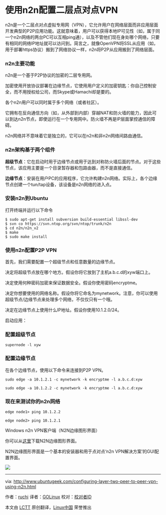 使用n2n配置二层点对点VPN
================================================================================
n2n是一个二层点对点虚拟专用网（VPN），它允许用户在网络层面而非应用层面开发典型的P2P应用功能。这就意味着，用户可以获得本地IP可见性（如，属于同一个n2n网络的两台PC可以互相ping通），以及不管他们现在身处哪个网络，只要有相同的网络IP地址就可以访问到。简言之，就像OpenVPN将SSL从应用（如，用于部署https协议）搬到了网络协议一样，n2n将P2P从应用搬到了网络层面。

### n2n主要功能 ###

n2n是一个基于P2P协议的加密的二层专用网。

加密使用开放协议部署在边缘节点，它使用用户定义的加密钥匙：你自己控制安全，而不用授权给公司，而Skype或Hamachi却是要的。

各个n2n用户可以同时属于多个网络（或者社区）。

它拥有在反向通信方向（如，从外部到内部）穿越NAT和防火墙的能力，因此可以到达n2n节点，即使运行在一个专用网中。防火墙不再是IP层面掌控通信的障碍。

n2n网络并不意味着它是独立的，它可以在n2n和非n2n网络间路由通信。

### n2n架构基于两个组件 ###

**超级节点**：它在启动时用于边缘节点或用于达到对称防火墙后面的节点。对于这些节点，该应用主要是一个目录暂存器和包路由器，而不是直接通信。

**边缘节点**：安装在用户PC的应用程序，它允许构建n2n网络。实际上，各个边缘节点创建一个tun/tap设备，该设备是n2n网络的进入点。

### 安装n2n到Ubuntu ###

打开终端并运行以下命令

    $ sudo apt-get install subversion build-essential libssl-dev
    $ svn co https://svn.ntop.org/svn/ntop/trunk/n2n
    $ cd n2n/n2n_v2
    $ make
    $ sudo make install

### 使用n2n配置P2P VPN ###

首先，我们需要配置一个超级节点和任意数量的边缘节点。

决定将超级节点放在哪个地方。假设你将它放到了主机a.b.c.d的xyw端口上。

决定使用何种密码加密来保证数据安全。假设你使用密码encryptme。

决定你想要使用的网络名称。假设你将它命名为mynetwork。注意，你可以使用超级节点/边缘节点来处理多个网络，不仅仅只有一个哦。

决定在边缘节点上使用什么IP地址。假设你使用10.1.2.0/24。

启动应用：

### 配置超级节点 ###

    supernode -l xyw

### 配置边缘节点 ###

在各个边缘节点，使用以下命令来连接到P2P VPN。

    sudo edge -a 10.1.2.1 -c mynetwork -k encryptme -l a.b.c.d:xyw

    sudo edge -a 10.1.2.2 -c mynetwork -k encryptme -l a.b.c.d:xyw

### 现在来测试你的n2n网络 ###

    edge node1> ping 10.1.2.2

    edge node2> ping 10.1.2.1

Windows n2n VPN客户端（N2N边缘图形界面）

你可以从[这里][1]下载N2N边缘图形界面。

N2N边缘图形界面是一个基本的安装器和用于点对点‘n2n VPN解决方案’的GUI配置界面。

![](http://www.ubuntugeek.com/wp-content/uploads/2014/10/client.jpg)

--------------------------------------------------------------------------------

via: http://www.ubuntugeek.com/configuring-layer-two-peer-to-peer-vpn-using-n2n.html

作者：[ruchi][a]
译者：[GOLinux](https://github.com/GOLinux)
校对：[校对者ID](https://github.com/校对者ID)

本文由 [LCTT](https://github.com/LCTT/TranslateProject) 原创翻译，[Linux中国](http://linux.cn/) 荣誉推出

[a]:http://www.ubuntugeek.com/author/ubuntufix
[1]:http://sourceforge.net/projects/n2nedgegui/
